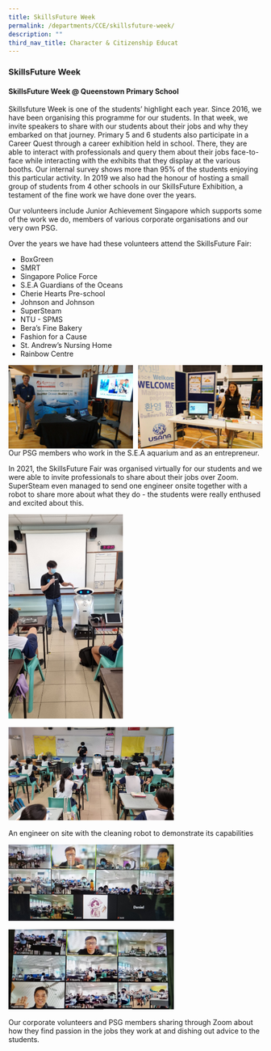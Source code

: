 ```yaml
---
title: SkillsFuture Week
permalink: /departments/CCE/skillsfuture-week/
description: ""
third_nav_title: Character & Citizenship Educat
---
```


### **SkillsFuture Week**
#### **SkillsFuture Week @ Queenstown Primary School**
Skillsfuture Week is one of the students’ highlight each year. Since 2016, we have been organising this programme for our students. In that week, we invite speakers to share with our students about their jobs and why they embarked on that journey. Primary 5 and 6 students also participate in a Career Quest through a career exhibition held in school. There, they are able to interact with professionals and query them about their jobs face-to-face while interacting with the exhibits that they display at the various booths. Our internal survey shows more than 95% of the students enjoying this particular activity. In 2019 we also had the honour of hosting a small group of students from 4 other schools in our SkillsFuture Exhibition, a testament of the fine work we have done over the years.

Our volunteers include Junior Achievement Singapore which supports some of the work we do, members of various corporate organisations and our very own PSG.

Over the years we have had these volunteers attend the SkillsFuture Fair:
*   BoxGreen
*   SMRT
*   Singapore Police Force
*   S.E.A Guardians of the Oceans
*   Cherie Hearts Pre-school
*   Johnson and Johnson
*   SuperSteam
*   NTU - SPMS
*   Bera’s Fine Bakery
*   Fashion for a Cause
*   St. Andrew’s Nursing Home
*   Rainbow Centre

<img src="/images/skillsfuture%201.jpg" 
     style="width:49%" align=left>
<img src="/images/skillsfuture%202.jpg" 
     style="width:49%" align=right>
		 
<br><br><br><br><br><br><br><br>		 
Our PSG members who work in the S.E.A aquarium and as an entrepreneur.		

In 2021, the SkillsFuture Fair was organised virtually for our students and we were able to invite professionals to share about their jobs over Zoom.  SuperSteam even managed to send one engineer onsite together with a robot to share more about what they do - the students were really enthused and excited about this.

<img src="/images/skillsfuture%203.jpg" 
     style="width:45%">
		 
<img src="/images/skillsfuture%205.jpg" 
     style="width:65%">
		 
An engineer on site with the cleaning robot to demonstrate its capabilities

<img src="/images/skillsfuture%206.jpg" 
     style="width:65%">
		 
<img src="/images/skillsfuture%207.jpg" 
     style="width:65%">		 

Our corporate volunteers and PSG members sharing through Zoom about how they find passion in the jobs they work at and dishing out advice to the students.